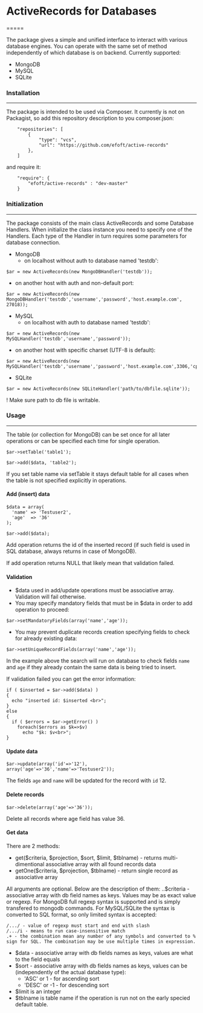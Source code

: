 # ActiveRecords for Databases
=====

The package gives a simple and unified interface to interact with various database engines. You can operate with the same set of method independently of which database is on backend. Currently supported:
* MongoDB
* MySQL
* SQLite

### Installation
------
The package is intended to be used via Composer. It currently is not on Packagist, so add this repository description to you composer.json:
```
    "repositories": [
        {
            "type": "vcs",
            "url": "https://github.com/efoft/active-records"
        },
    ]
```
and require it:
```
    "require": {
        "efoft/active-records" : "dev-master"
    }
```

### Initialization
------
The package consists of the main class ActiveRecords and some Database Handlers. When initialize the class instance you need to specify one of the Handlers. Each type of the Handler in turn requires some parameters for database connection.

* MongoDB
  * on localhost without auth to database named 'testdb':
```
$ar = new ActiveRecords(new MongoDBHandler('testdb'));
```
  * on another host with auth and non-default port:
```
$ar = new ActiveRecords(new MongoDBHandler('testdb','username','password','host.example.com', 27018));
```

* MySQL
  * on localhost with auth to database named 'testdb':
```
$ar = new ActiveRecords(new MySQLHandler('testdb','username','password'));
```
  * on another host with specific charset (UTF-8 is default):
```
$ar = new ActiveRecords(new MySQLHandler('testdb','username','password','host.example.com',3306,'cp1252'));
```

* SQLite
```
$ar = new ActiveRecords(new SQLiteHandler('path/to/dbfile.sqlite'));
```
! Make sure path to db file is writable.

### Usage
------
The table (or collection for MongoDB) can be set once for all later operations or can be specified each time for single operation.
```
$ar->setTable('table1');

$ar->add($data, 'table2');
```
If you set table name via setTable it stays default table for all cases when the table is not specified explicitly in operations.

#### Add (insert) data
```
$data = array(
  'name' => 'Testuser2',
  'age'  => '36'
);

$ar->add($data);
```
Add operation returns the id of the inserted record (if such field is used in SQL database, always returns in case of MongoDB).

If add operation returns NULL that likely mean that validation failed.

#### Validation
* $data used in add/update operations must be associative array. Validation will fail otherwise.
* You may specify mandatory fields that must be in $data in order to add operation to proceed:
```
$ar->setMandatoryFields(array('name','age'));
```
* You may prevent duplicate records creation specifying fields to check for already existing data:
```
$ar->setUniqueRecordFields(array('name','age'));
```
In the example above the search will run on database to check fields `name` and `age` if they already contain the same data is being tried to insert.

If validation failed you can get the error information:
```
if ( $inserted = $ar->add($data) )
{
  echo "inserted id: $inserted <br>";
}
else
{
  if ( $errors = $ar->getError() )
    foreach($errors as $k=>$v)
      echo "$k: $v<br>";
}
```
#### Update data
```
$ar->update(array('id'=>'12'), array('age'=>'36','name'=>'Testuser2'));
```
The fields `age` and `name` will be updated for the record with `id` 12.

#### Delete records
```
$ar->delete(array('age'=>'36'));
```
Delete all records where age field has value 36.

#### Get data
There are 2 methods:
* get($criteria, $projection, $sort, $limit, $tblname) - returns multi-dimentional associative array with all found records data
* getOne($criteria, $projection, $tblname) - return single record as associative array

All arguments are optional. Below are the description of them:
..$criteria - associative array with db field names as keys. Values may be as exact value or regexp. For MongoDB full regexp syntax is supported and is simply transfered to mongodb commands. For MySQL/SQLite the syntax is converted to SQL format, so only limited syntax is accepted:
```
/.../ - value of regexp must start and end with slash
/.../i - means to run case-insensitive match
.+ - the combination mean any number of any symbols and converted to % sign for SQL. The combination may be use multiple times in expression.
```
* $data - associative array with db fields names as keys, values are what to the field equals
* $sort - associative array with db fields names as keys, values can be (independently of the actual database type):
  * 'ASC' or 1 - for ascending sort
  * 'DESC' or -1 - for descending sort
* $limit is an integer
* $tblname is table name if the operation is run not on the early specied default table.
